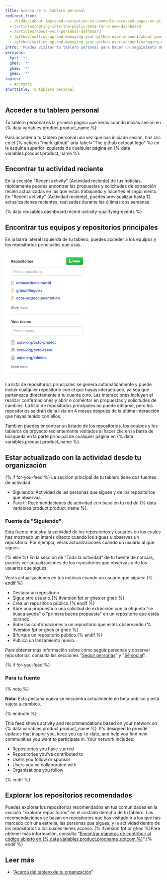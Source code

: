 ```yaml
---
title: Acerca de tu tablero personal
redirect_from:
  - /hidden/about-improved-navigation-to-commonly-accessed-pages-on-github
  - /articles/opting-into-the-public-beta-for-a-new-dashboard
  - /articles/about-your-personal-dashboard
  - /github/setting-up-and-managing-your-github-user-account/about-your-personal-dashboard
  - /github/setting-up-and-managing-your-github-user-account/managing-user-account-settings/about-your-personal-dashboard
intro: 'Puedes visitar tu tablero personal para hacer un seguimiento de las propuestas y las solicitudes de extracción que estás siguiendo o en las que estás trabajando, navegar hacia las páginas de equipo y tus repositorios principales, estar actualizado sobres las actividadess recientes en las organizaciones y los repositorios en los que estás suscripto y explorar los repositorios recomendados.'
versions:
  fpt: '*'
  ghes: '*'
  ghae: '*'
  ghec: '*'
topics:
  - Accounts
shortTitle: Tu tablero personal
---
```


## Acceder a tu tablero personal

Tu tablero personal es la primera página que verás cuando inicias sesión en {% data variables.product.product_name %}.

Para acceder a tu tablero personal una vez que has iniciado sesión, haz clic en el {% octicon "mark-github" aria-label="The github octocat logo" %} en la esquina superior izquierda de cualquier página en {% data variables.product.product_name %}.

## Encontrar tu actividad reciente

En la sección "Recent activity" (Actividad reciente) de tus noticias, rápidamente puedes encontrar las propuestas y solicitudes de extracción recién actualizadas en las que estás trabajando y hacerles el seguimiento. En "Recent activity" (Actividad reciente), puedes previsualizar hasta 12 actualizaciones recientes, realizadas durante las últimas dos semanas.

{% data reusables.dashboard.recent-activity-qualifying-events %}

## Encontrar tus equipos y repositorios principales

En la barra lateral izquierda de tu tablero, puedes acceder a los equipos y los repositorios principales que usas.

![listado de repositorios y equipos de diferentes organizaciones](/assets/images/help/dashboard/repositories-and-teams-from-personal-dashboard.png)

La lista de repositorios principales se genera automáticamente y puede incluir cualquier repositorio con el que hayas interactuado, ya sea que pertenezca directamente a tu cuenta o no. Las interacciones incluyen el realizar confirmaciones y abrir o comentar en propuestas y solicitudes de cambios. La lista de repositorios principales no puede editarse, pero los repositorios saldrán de la lista en 4 meses después de la última interacción que hayas tenido con ellos.

También puedes encontrar un listado de los repositorios, los equipos y los tableros de proyecto recientemente visitados al hacer clic en la barra de búsqueda en la parte principal de cualquier página en {% data variables.product.product_name %}.

## Estar actualizado con la actividad desde tu organización

{% if for-you-feed %}
La sección principal de tu tablero tiene dos fuentes de actividad:

- Siguiendo: Actividad de las personas que sigues y de los repositorios que observas.
- Para ti: Recomendaciones de actividad con base en tu red de {% data variables.product.product_name %}.

### Fuente de "Siguiendo"

Esta fuente muestra la actividad de los repositorios y usuarios en los cuales has mostrado un interés directo cuando los sigues u observas un repositorio. Por ejemplo, verás actualizaciones cuando un usuario al que sigues:

{% else %}
En la sección de "Toda la actividad" de tu fuente de noticias, puedes ver actualizaciones de los repositorios que observas y de los usuarios que sigues.

Verás actualizaciones en tus noticias cuando un usuario que sigues:
{% endif %}


- Destaca un repositorio.
- Sigue otro usuario.{% ifversion fpt or ghes or ghec %}
- Crea un repositorio público.{% endif %}
- Abre una propuesta o una solicitud de extracción con la etiqueta "se busca ayuda" o "primera buena propuesta" en un repositorio que estás mirando.
- Sube las confirmaciones a un repositorio que estés observando.{% ifversion fpt or ghes or ghec %}
- Bifurque un repositorio público.{% endif %}
- Publica un lanzamiento nuevo.

Para obtener más información sobre cómo seguir personas y observar repositorios, consulta las secciones "[Seguir personas](/get-started/exploring-projects-on-github/following-people)" y "[Sé social](/get-started/quickstart/be-social)".

{% if for-you-feed %}
### Para tu fuente

{% note %}

**Nota:** Esta pestaña nueva se encuentra actualmente en beta público y está sujeta a cambios.

{% endnote %}

This feed shows activity and recommendations based on your network on {% data variables.product.product_name %}. It's designed to provide updates that inspire you, keep you up-to-date, and help you find new communities you want to participate in. Your network includes:

- Repositories you have starred
- Repositories you've contributed to
- Users you follow or sponsor
- Users you've collaborated with
- Organizations you follow

{% endif %}

## Explorar los repositorios recomendados

Puedes explorar los repositorios recomendados en tus comunidades en la sección "Explorar repositorios" en el costado derecho de tu tablero. Las recomendaciones se basan en repositorios que has visitado o a los que has marcado con una estrella, las personas que sigues, y la actividad dentro de los repositorios a los cuales tienes acceso. {% ifversion fpt or ghec %}Para obtener más información, consulta "[Encontrar maneras de contribuir al código abierto en {% data variables.product.prodname_dotcom %}](/github/getting-started-with-github/finding-ways-to-contribute-to-open-source-on-github)".{% endif %}

## Leer más

- "[Acerca del tablero de tu organización](/articles/about-your-organization-dashboard)"
